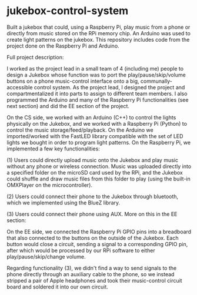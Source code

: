 # jukebox-control-system
Built a jukebox that could, using a Raspberry Pi, play music from a phone or directly from music stored on the RPi memory chip. An Arduino was used to create light patterns on the jukebox.
This repository includes code from the project done on the Raspberry Pi and Arduino.

Full project description:

I worked as the project lead in a small team of 4 (including me) people to design a Jukebox whose function was to port the play/pause/skip/volume buttons on a phone music-control interface onto a big, communally-accessible control system. As the project lead, I designed the project and compartmentalized it into parts to assign to different team members. I also programmed the Arduino and many of the Raspberry Pi functionalities (see next section) and did the EE section of the project.

On the CS side, we worked with an Arduino (C++) to control the lights physically on the Jukebox, and we worked with a Raspberry Pi (Python) to control the music storage/feed/playback. On the Arduino we imported/worked with the FastLED library compatible with the set of LED lights we bought in order to program light patterns. On the Raspberry Pi, we implemented a few key functionalities:

(1) Users could directly upload music onto the Jukebox and play music without any phone or wireless connection. Music was uploaded directly into a specified folder on the microSD card used by the RPi, and the Jukebox could shuffle and draw music files from this folder to play (using the built-in OMXPlayer on the microcontroller).

(2) Users could connect their phone to the Jukebox through bluetooth, which we implemented using the BlueZ library.

(3) Users could connect their phone using AUX. More on this in the EE section:

On the EE side, we connected the Raspberry Pi GPIO pins into a breadboard that also connected to the buttons on the outside of the Jukebox. Each button would close a circuit, sending a signal to a corresponding GPIO pin, after which would be processed by our RPi software to either play/pause/skip/change volume.

Regarding functionality (3), we didn't find a way to send signals to the phone directly through an auxiliary cable to the phone, so we instead stripped a pair of Apple headphones and took their music-control circuit board and soldered it into our own circuit.
